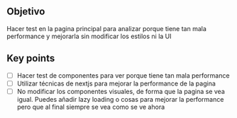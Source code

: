 ## Objetivo
Hacer test en la pagina principal para analizar porque tiene tan mala performance y mejorarla sin modificar los estilos ni la UI
## Key points
- [ ] Hacer test de componentes para ver porque tiene tan mala performance
- [ ] Utilizar técnicas de nextjs para mejorar la performance de la pagina
- [ ] No modificar los componentes visuales, de forma que la pagina se vea igual. Puedes añadir lazy loading o cosas para mejorar la performance pero que al final siempre se vea como se ve ahora